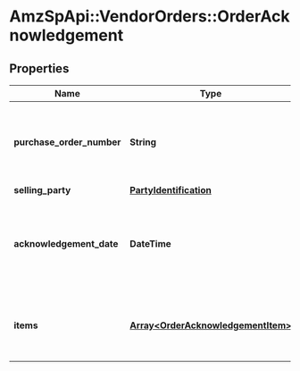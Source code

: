 # AmzSpApi::VendorOrders::OrderAcknowledgement

## Properties
Name | Type | Description | Notes
------------ | ------------- | ------------- | -------------
**purchase_order_number** | **String** | The purchase order number. Formatting Notes: 8-character alpha-numeric code. | 
**selling_party** | [**PartyIdentification**](PartyIdentification.md) |  | 
**acknowledgement_date** | **DateTime** | The date and time when the purchase order is acknowledged, in ISO-8601 date/time format. | 
**items** | [**Array&lt;OrderAcknowledgementItem&gt;**](OrderAcknowledgementItem.md) | A list of the items being acknowledged with associated details. | 

